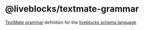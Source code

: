 # @liveblocks/textmate-grammar

[TextMate grammar](https://macromates.com/manual/en/language_grammars)
definition for the
[liveblocks schema language](https://liveblocks.io/docs/guides/schema-validation/syntax)
